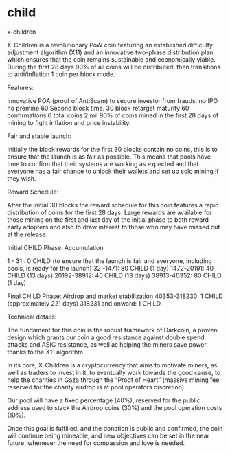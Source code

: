 child
=====

x-children

X-Children is a revolutionary PoW coin featuring an established difficulty adjustment algorithm (X11) and an innovative two-phase distribution plan which ensures that the coin remains sustainable and economically viable. During the first 28 days 90% of all coins will be distributed, then transitions to anti/inflation 1 coin per block mode.

Features:

Innovative POA (proof of AntiScam) to secure investor from frauds.
no IPO
no premine
60 Second block time.
30 block retarget
maturity 60
confirmations 6
total coins 2 mil
90% of coins mined in the first 28 days of mining to fight inflation and price instability.

Fair and stable launch:

Initially the block rewards for the first 30 blocks contain no coins, this is to ensure that the launch is as fair as possible. This means that pools have time to confirm that their systems are working as expected and that everyone has a fair chance to unlock their wallets and set up solo mining if they wish.

Reward Schedule:

After the initial 30 blocks the reward schedule for this coin features a rapid distribution of coins for the first 28 days. Large rewards are available for those mining on the first and last day of the initial phase to both reward early adopters and also to draw interest to those who may have missed out at the release.

Initial CHILD Phase: Accumulation

1 - 31 : 0 CHILD 
(to ensure that the launch is fair and everyone, including pools, is ready for the launch)
32 -1471: 80 CHILD (1 day)
1472-20191: 40 CHILD (13 days)
20192-38912: 40 CHILD (13 days)
38913-40352: 80 CHILD (1 day)

Final CHILD Phase: Airdrop and market stabilization
40353-318230: 1 CHILD (approximately 221 days)
318231 and onward: 1 CHILD

Technical details:

The fundament for this coin is the robust framework of Darkcoin, a proven design which grants our coin a good resistance against double spend attacks and ASIC resistance, as well as helping the miners save power thanks to the X11 algorithm.

In its core, X-Children is a cryptocurrency that aims to motivate miners, as well as traders to invest in it, to eventually work towards the good cause, to help the charities in Gaza through the “Proof of Heart” (massive mining fee reserved for the charity airdrop is at pool operators discretion)

Our pool will have a fixed percentage (40%), reserved for the public address used to stack the Airdrop coins (30%) and the pool operation costs (10%).

Once this goal is fulfilled, and the donation is public and confirmed, the coin will continue being mineable, and new objectives can be set in the near future, whenever the need for compassion and love is needed.
